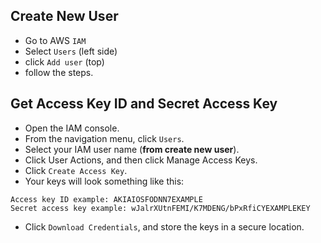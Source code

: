 ## Create New User
- Go to AWS `IAM`
- Select `Users` (left side)
- click `Add user` (top)
- follow the steps.

## Get Access Key ID and Secret Access Key
- Open the IAM console.
- From the navigation menu, click `Users`.
- Select your IAM user name (__from create new user__).
- Click User Actions, and then click Manage Access Keys.
- Click `Create Access Key`.
- Your keys will look something like this:
```
Access key ID example: AKIAIOSFODNN7EXAMPLE
Secret access key example: wJalrXUtnFEMI/K7MDENG/bPxRfiCYEXAMPLEKEY
```
- Click `Download Credentials`, and store the keys in a secure location.